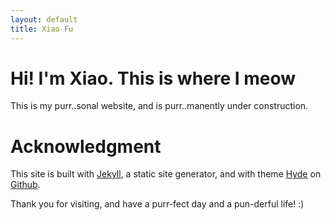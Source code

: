 ```yaml
---
layout: default
title: Xiao Fu
---
```


# Hi! I'm Xiao. This is where I meow

This is my purr..sonal website, and is purr..manently under construction.

# Acknowledgment

This site is built with [Jekyll][jekyll], a static site generator, and with theme [Hyde][hyde] on [Github][github].

Thank you for visiting, and have a purr-fect day and a pun-derful life! :)


[jekyll]:        http://jekyllrb.com/
[hyde]:          http://hyde.getpoole.com/
[github]:		 https://github.com/xiaomeow





